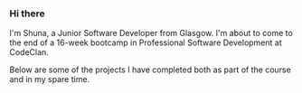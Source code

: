 ### Hi there 

I'm Shuna, a Junior Software Developer from Glasgow. I'm about to come to the end of a 16-week bootcamp in Professional Software Development at CodeClan.

Below are some of the projects I have completed both as part of the course and in my spare time.
